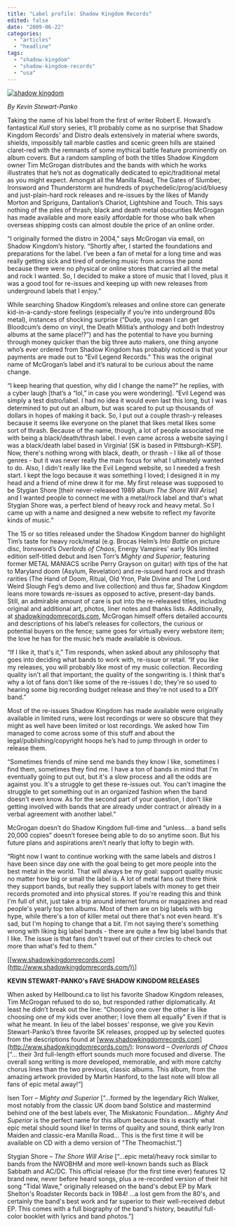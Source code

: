 ```yaml
---
title: "Label profile: Shadow Kingdom Records"
edited: false
date: "2009-06-22"
categories:
  - "articles"
  - "headline"
tags:
  - "shadow-kingdom"
  - "shadow-kingdom-records"
  - "usa"
---
```


[![shadow kingdom](http://www.hellbound.ca/wp-content/uploads/2009/06/shadow-kingdom.jpg "shadow kingdom")](http://www.hellbound.ca/wp-content/uploads/2009/06/shadow-kingdom.jpg)

_By Kevin Stewart-Panko_

Taking the name of his label from the first of writer Robert E. Howard’s fantastical _Kull_ story series, it’ll probably come as no surprise that Shadow Kingdom Records’ and Distro deals extensively in material where swords, shields, impossibly tall marble castles and scenic green hills are stained claret-red with the remnants of some mythical battle feature prominently on album covers. But a random sampling of both the titles Shadow Kingdom owner Tim McGrogan distributes and the bands with which he works illustrates that he’s not as dogmatically dedicated to epic/traditional metal as you might expect. Amongst all the Manilla Road, The Gates of Slumber, Ironsword and Thunderstorm are hundreds of psychedelic/prog/acid/bluesy and just-plain-hard rock releases and re-issues by the likes of Mandy Morton and Spriguns, Dantalion’s Chariot, Lightshine and Touch. This says nothing of the piles of thrash, black and death metal obscurities McGrogan has made available and more easily affordable for those who balk when overseas shipping costs can almost double the price of an online order.

“I originally formed the distro in 2004,” says McGrogan via email, on Shadow Kingdom’s history. “Shortly after, I started the foundations and preparations for the label. I’ve been a fan of metal for a long time and was really getting sick and tired of ordering music from across the pond because there were no physical or online stores that carried all the metal and rock I wanted. So, I decided to make a store of music that I loved, plus it was a good tool for re-issues and keeping up with new releases from underground labels that I enjoy.”

While searching Shadow Kingdom’s releases and online store can generate kid-in-a-candy-store feelings (especially if you’re into underground 80s metal), instances of shocking surprise (“Dude, you mean I can get Bloodcum’s demo on vinyl, the Death Militia’s anthology and both Indestroy albums at the same place!?”) and has the potential to have you burning through money quicker than the big three auto makers, one thing anyone who’s ever ordered from Shadow Kingdom has probably noticed is that your payments are made out to “Evil Legend Records.” This was the original name of McGrogan’s label and it’s natural to be curious about the name change.

“I keep hearing that question, why did I change the name?” he replies, with a cyber laugh \[that’s a “lol,” in case you were wondering\]. “Evil Legend was simply a test distro/label. I had no idea it would even last this long, but I was determined to put out an album, but was scared to put up thousands of dollars in hopes of making it back. So, I put out a couple thrash-y releases because it seems like everyone on the planet that likes metal likes some sort of thrash. Because of the name, though, a lot of people associated me with being a black/death/thrash label. I even came across a website saying I was a black/death label based in Virginia! \[SK is based in Pittsburgh-KSP\]. Now, there's nothing wrong with black, death, or thrash - I like all of those genres - but it was never really the main focus for what I ultimately wanted to do. Also, I didn't really like the Evil Legend website, so I needed a fresh start. I kept the logo because it was something I loved; I designed it in my head and a friend of mine drew it for me. My first release was supposed to be Stygian Shore \[their never-released 1989 album _The Shore Will Arise_\] and I wanted people to connect me with a metal/rock label and that's what Stygian Shore was, a perfect blend of heavy rock and heavy metal. So I came up with a name and designed a new website to reflect my favorite kinds of music.”

The 15 or so titles released under the Shadow Kingdom banner do highlight Tim’s taste for heavy rock/metal (e.g. Brocas Helm’s _Into Battle_ on picture disc, Ironsword’s _Overlords of Chaos_, Energy Vampires’ early 90s limited edition self-titled debut and Isen Torr’s _Mighty and Superior_, featuring former METAL MANIACS scribe Perry Grayson on guitar) with tips of the hat to Maryland doom (Asylum, Revelation) and re-issued hard rock and thrash rarities (The Hand of Doom, Ritual, Old Yron, Pale Divine and The Lord Weird Slough Feg’s demo and live collection) and thus far, Shadow Kingdom leans more towards re-issues as opposed to active, present-day bands. Still, an admirable amount of care is put into the re-released titles, including original and additional art, photos, liner notes and thanks lists. Additionally, at [shadowkingdomrecords.com](http://shadowkingdomrecords.com/), McGrogan himself offers detailed accounts and descriptions of his label’s releases for collectors, the curious or potential buyers on the fence; same goes for virtually every webstore item; the love he has for the music he’s made available is obvious.

“If I like it, that's it,” Tim responds, when asked about any philosophy that goes into deciding what bands to work with, re-issue or retail. “If you like my releases, you will probably like most of my music collection. Recording quality isn't all that important; the quality of the songwriting is. I think that's why a lot of fans don't like some of the re-issues I do; they're so used to hearing some big recording budget release and they're not used to a DIY band.”

Most of the re-issues Shadow Kingdom has made available were originally available in limited runs, were lost recordings or were so obscure that they might as well have been limited or lost recordings. We asked how Tim managed to come across some of this stuff and about the legal/publishing/copyright hoops he’s had to jump through in order to release them.

“Sometimes friends of mine send me bands they know I like, sometimes I find them, sometimes they find me. I have a ton of bands in mind that I'm eventually going to put out, but it's a slow process and all the odds are against you. It's a struggle to get these re-issues out. You can't imagine the struggle to get something out in an organized fashion when the band doesn't even know. As for the second part of your question, I don't like getting involved with bands that are already under contract or already in a verbal agreement with another label.”

McGrogan doesn’t do Shadow Kingdom full-time and “unless… a band sells 20,000 copies” doesn’t foresee being able to do so anytime soon. But his future plans and aspirations aren’t nearly that lofty to begin with.

“Right now I want to continue working with the same labels and distros I have been since day one with the goal being to get more people into the best metal in the world. That will always be my goal: support quality music no matter how big or small the label is. A lot of metal fans out there think they support bands, but really they support labels with money to get their records promoted and into physical stores. If you're reading this and think I'm full of shit, just take a trip around internet forums or magazines and read people's yearly top ten albums. Most of them are on big labels with big hype, while there's a ton of killer metal out there that's not even heard. It's sad, but I'm hoping to change that a bit. I'm not saying there's something wrong with liking big label bands - there are quite a few big label bands that I like. The issue is that fans don't travel out of their circles to check out more than what's fed to them.”

\[[www.shadowkingdomrecords.com](http://www.shadowkingdomrecords.com/)\]

**KEVIN STEWART-PANKO's FAVE SHADOW KINGDOM RELEASES**

When asked by Hellbound.ca to list his favorite Shadow Kingdom releases, Tim McGrogan refused to do so, but responded rather diplomatically. At least he didn’t break out the line: “Choosing one over the other is like choosing one of my kids over another; I love them all equally” Even if that is what he meant. In lieu of the label bosses’ response, we give you Kevin Stewart-Panko’s three favorite SK releases, propped up by selected quotes from the descriptions found at [www.shadowkingdomrecords.com](http://www.shadowkingdomrecords.com/): Ironsword – _Overlords of Chaos_ \[“… their 3rd full-length effort sounds much more focused and diverse. The overall song writing is more developed, memorable, and with more catchy chorus lines than the two previous, classic albums. This album, from the amazing artwork provided by Martin Hanford, to the last note will blow all fans of epic metal away!”\]

Isen Torr – _Mighty and Superior_ \[“…formed by the legendary Rich Walker, most notably from the classic UK doom band Solstice and mastermind behind one of the best labels ever, The Miskatonic Foundation… _Mighty And Superior_ is the perfect name for this album because this is exactly what epic metal should sound like! In terms of quality and sound, think early Iron Maiden and classic-era Manilla Road… This is the first time it will be available on CD with a demo version of "The Theomachist.”\]

Stygian Shore – _The Shore Will Arise_ \[“…epic metal/heavy rock similar to bands from the NWOBHM and more well-known bands such as Black Sabbath and AC/DC. This official release (for the first time ever) features 12 brand new, never before heard songs, plus a re-recorded version of their hit song "Tidal Wave," originally released on the band's debut EP by Mark Shelton's Roadster Records back in 1984! …a lost gem from the 80's, and certainly the band's best work and far superior to their well-received debut EP. This comes with a full biography of the band's history, beautiful full-color booklet with lyrics and band photos.”\]
